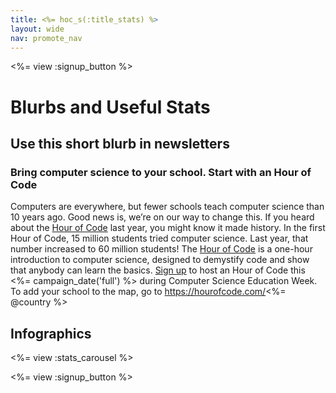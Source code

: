 ```yaml
---
title: <%= hoc_s(:title_stats) %>
layout: wide
nav: promote_nav
---
```


<%= view :signup_button %>

# Blurbs and Useful Stats

## Use this short blurb in newsletters
### Bring computer science to your school. Start with an Hour of Code 
Computers are everywhere, but fewer schools teach computer science than 10 years ago. Good news is, we’re on our way to change this. If you heard about the <a href="<%= resolve_url('/') %>">Hour of Code</a> last year, you might know it made history. In the first Hour of Code, 15 million students tried computer science. Last year, that number increased to 60 million students! The <a href="<%= resolve_url('/') %>">Hour of Code</a> is a one-hour introduction to computer science, designed to demystify code and show that anybody can learn the basics. <a href="<%= resolve_url('/') %>">Sign up</a> to host an Hour of Code this <%= campaign_date('full') %> during Computer Science Education Week. To add your school to the map, go to https://hourofcode.com/<%= @country %>


## Infographics

<%= view :stats_carousel %>

<%= view :signup_button %>